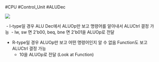#CPU #Control_Unit #ALUDec 

![](https://i.imgur.com/3zCFFMX.png)

 - I-type일 경우 ALU Dec에서 ALUOp만 보고 명령어를 알아내서 ALUCtrl 결정 가능
	 - lw, sw 면 2'b00, beq, bne 면 2'b01을 ALUOp로 전달  

- R-type일 경우 ALUOp만 보고 어떤 명령어인지 알 수 없음 Function도 보고 ALUCtrl 결정 가능
	- 10을 ALUOp로 전달 (Look at Function)
